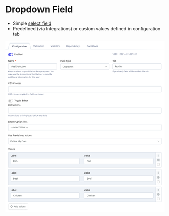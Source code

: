 # Dropdown Field

- Simple [select field](https://getbootstrap.com/docs/5.2/forms/select/#default)
- Predefined (via Integrations) or custom values defined in configuration tab

![Field Configuration](./images/dropdown.png 'Field Configuration')